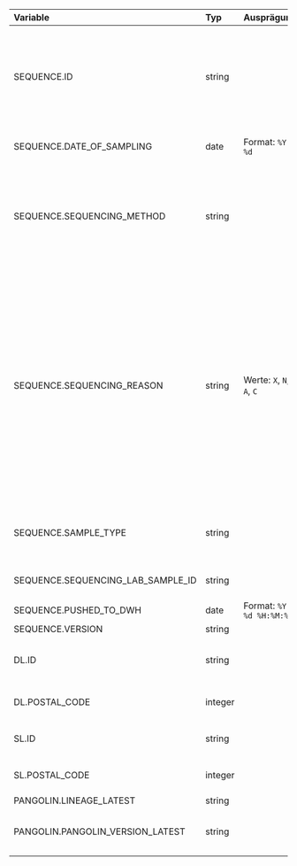 | Variable                          | Typ     | Ausprägungen                   | Beschreibung                                                                                                                                                                                                                                                                                                                                                                       |
|:----------------------------------|:--------|:-------------------------------|:-----------------------------------------------------------------------------------------------------------------------------------------------------------------------------------------------------------------------------------------------------------------------------------------------------------------------------------------------------------------------------------|
| SEQUENCE.ID                       | string  |                                | Ein eindeutiger Identifikator der Sequenzdaten und Metadaten zusammenführt. Dieser Identifikator wird als FASTA ID in den Sequenzdaten genutzt                                                                                                                                                                                                                                     |
| SEQUENCE.DATE_OF_SAMPLING         | date    | Format: `%Y-%m-%d`             | Datum der Probeentnahme im ISO 8601 Format                                                                                                                                                                                                                                                                                                                                         |
| SEQUENCE.SEQUENCING_METHOD        | string  |                                | Für eine Liste der möglichen Werte, siehe siehe [ena](https://ena-docs.readthedocs.io/en/latest/submit/reads/webin-cli.html#permitted-values-for-platform). Die verwendete Sequenzierungs-Plattform auf Basis der von ENA zugelassenen Ontologie)                                                                                                                                  |
| SEQUENCE.SEQUENCING_REASON        | string  | Werte: `X`, `N`, `Y`, `A`, `C` | Grund für die Durchführung der Sequenzierung<br>`X`: Dem sequenzierenden Labor unbekannt<br>`N`: Zufällige Auswahl einer in der PCR positiven Probe zur Sequenzierung<br> `Y`: Die Art der Mutation bzw. Variante ist (dem sequenzierenden Labor) unbekannt<br> `A`: Es besteht aus der vorherigen Diagnostik Verdacht auf die Mutation/Variante<br>`C`: TODO Add explanation <br> |
| SEQUENCE.SAMPLE_TYPE              | string  |                                | `s001 - s025`: Art der Probe <br> `X`: Unbekannt (dem sequenzierenden Labor)                                                                                                                                                                                                                                                                                                       |
| SEQUENCE.SEQUENCING_LAB_SAMPLE_ID | string  |                                | Vom Labor genutzte FASTA ID in verschlüsselter Form                                                                                                                                                                                                                                                                                                                                |
| SEQUENCE.PUSHED_TO_DWH            | date    | Format: `%Y-%m-%d %H:%M:%S %z` | Eingang am RKI                                                                                                                                                                                                                                                                                                                                                                     |
| SEQUENCE.VERSION                  | string  |                                | Version der Sequenz                                                                                                                                                                                                                                                                                                                                                                |
| DL.ID                             | string  |                                | Identifikationsnummer  des primärdiagnostischen Labors (DL)                                                                                                                                                                                                                                                                                                                        |
| DL.POSTAL_CODE                    | integer |                                | Postleitzahl des primärdiagnostischen Labors (DL)                                                                                                                                                                                                                                                                                                                                  |
| SL.ID                             | string  |                                | Identifikationsnummer  des sequenzierenden Labors (SL)                                                                                                                                                                                                                                                                                                                             |
| SL.POSTAL_CODE                    | integer |                                | Postleitzahl des sequenzierenden Labors (SL)                                                                                                                                                                                                                                                                                                                                       |
| PANGOLIN.LINEAGE_LATEST           | string  |                                | Pangolin Lineage                                                                                                                                                                                                                                                                                                                                                                   |
| PANGOLIN.PANGOLIN_VERSION_LATEST  | string  |                                | Für die Lineage-Zuordnung verwendete [Pangolin Version](#Zuordnung-von-Viruslinien-basierend-auf-Pangolin)                                                                                                                                                                                                                                                                         |